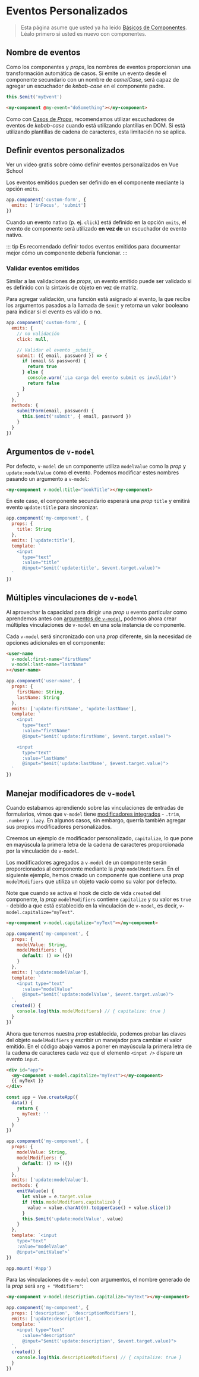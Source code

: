 # Eventos Personalizados

> Esta página asume que usted ya ha leído [Básicos de Componentes](component-basics.md). Léalo primero si usted es nuevo con componentes.

## Nombre de eventos

Como los componentes y _props_, los nombres de eventos proporcionan una transformación automática de casos. Si emite un evento desde el componente secundario con un nombre de _camelCase_, será capaz de agregar un escuchador de _kebab-case_ en el componente padre.

```js
this.$emit('myEvent')
```

```html
<my-component @my-event="doSomething"></my-component>
```

Como con [Casos de _Props_](/guide/component-props.html#prop-casing-camelcase-vs-kebab-case), recomendamos utilizar escuchadores de eventos de _kebab-case_ cuando está utilizando plantillas en DOM. Si está utilizando plantillas de cadena de caracteres, esta limitación no se aplica.

## Definir eventos personalizados

<VideoLesson href="https://vueschool.io/lessons/defining-custom-events-emits?friend=vuejs" title="Aprender cómo definir los eventos que pueden ser emitidos por un componente en Vue School">Ver un video gratis sobre cómo definir eventos personalizados en Vue School</VideoLesson>

Los eventos emitidos pueden ser definido en el componente mediante la opción `emits`.

```js
app.component('custom-form', {
  emits: ['inFocus', 'submit']
})
```

Cuando un evento nativo (p. ej. `click`) está definido en la opción `emits`, el evento de componente será utilizado **en vez de** un escuchador de evento nativo.

::: tip
Es recomendado definir todos eventos emitidos para documentar mejor cómo un componente debería funcionar.
:::

### Validar eventos emitidos

Similar a las validaciones de _props_, un evento emitido puede ser validado si es definido con la sintaxis de objeto en vez de matriz.

Para agregar validación, una función está asignado al evento, la que recibe los argumentos pasados a la llamada de `$emit` y retorna un valor booleano para indicar si el evento es válido o no.

```js
app.component('custom-form', {
  emits: {
    // no validación
    click: null,

    // Validar el evento _submit_
    submit: ({ email, password }) => {
      if (email && password) {
        return true
      } else {
        console.warn('¡La carga del evento submit es inválida!')
        return false
      }
    }
  },
  methods: {
    submitForm(email, password) {
      this.$emit('submit', { email, password })
    }
  }
})
```

## Argumentos de `v-model`

Por defecto, `v-model` de un componente utiliza `modelValue` como la _prop_ y `update:modelValue` como el evento. Podemos modificar estes nombres pasando un argumento a `v-model`:

```html
<my-component v-model:title="bookTitle"></my-component>
```

En este caso, el componente secundario esperará una _prop_ `title` y emitirá evento `update:title` para sincronizar.

```js
app.component('my-component', {
  props: {
    title: String
  },
  emits: ['update:title'],
  template: `
    <input
      type="text"
      :value="title"
      @input="$emit('update:title', $event.target.value)">
  `
})
```


## Múltiples vinculaciones de `v-model`

Al aprovechar la capacidad para dirigir una _prop_ u evento particular como aprendemos antes con [argumentos de `v-model`](#v-model-arguments), podemos ahora crear múltiples vinculaciones de `v-model` en una sola instancia de componente.

Cada `v-model` será sincronizado con una _prop_ diferente, sin la necesidad de opciones adicionales en el componente:

```html
<user-name
  v-model:first-name="firstName"
  v-model:last-name="lastName"
></user-name>
```

```js
app.component('user-name', {
  props: {
    firstName: String,
    lastName: String
  },
  emits: ['update:firstName', 'update:lastName'],
  template: `
    <input
      type="text"
      :value="firstName"
      @input="$emit('update:firstName', $event.target.value)">

    <input
      type="text"
      :value="lastName"
      @input="$emit('update:lastName', $event.target.value)">
  `
})
```

<common-codepen-snippet title="Múltiples directivas de v-model" slug="GRoPPrM" tab="html,result" />

## Manejar modificadores de `v-model`

Cuando estabamos aprendiendo sobre las vinculaciones de entradas de formularios, vimos que `v-model` tiene [modificadores integrados](/guide/forms.html#modifiers) - `.trim`, `.number` y `.lazy`. En algunos casos, sin embargo, querría también agregar sus propios modificadores personalizados.

Creemos un ejemplo de modificador personalizado, `capitalize`, lo que pone en mayúscula la primera letra de la cadena de caracteres proporcionada por la vinculación de `v-model`.

Los modificadores agregados a `v-model` de un componente serán proporcionados al componente mediante la _prop_ `modelModifiers`. En el siguiente ejemplo, hemos creado un componente que contiene una _prop_ `modelModifiers` que utiliza un objeto vacío como su valor por defecto.

Note que cuando se activa el hook de ciclo de vida `created` del componente, la _prop_ `modelModifiers` contiene `capitalize` y su valor es `true` - debido a que está establecido en la vinculación de `v-model`, es decir, `v-model.capitalize="myText"`.

```html
<my-component v-model.capitalize="myText"></my-component>
```

```js
app.component('my-component', {
  props: {
    modelValue: String,
    modelModifiers: {
      default: () => ({})
    }
  },
  emits: ['update:modelValue'],
  template: `
    <input type="text"
      :value="modelValue"
      @input="$emit('update:modelValue', $event.target.value)">
  `,
  created() {
    console.log(this.modelModifiers) // { capitalize: true }
  }
})
```

Ahora que tenemos nuestra _prop_ establecida, podemos probar las claves del objeto `modelModifiers` y escribir un manejador para cambiar el valor emitido. En el código abajo vamos a poner en mayúscula la primera letra de la cadena de caracteres cada vez que el elemento `<input />` dispare un evento `input`. 

```html
<div id="app">
  <my-component v-model.capitalize="myText"></my-component>
  {{ myText }}
</div>
```

```js
const app = Vue.createApp({
  data() {
    return {
      myText: ''
    }
  }
})

app.component('my-component', {
  props: {
    modelValue: String,
    modelModifiers: {
      default: () => ({})
    }
  },
  emits: ['update:modelValue'],
  methods: {
    emitValue(e) {
      let value = e.target.value
      if (this.modelModifiers.capitalize) {
        value = value.charAt(0).toUpperCase() + value.slice(1)
      }
      this.$emit('update:modelValue', value)
    }
  },
  template: `<input
    type="text"
    :value="modelValue"
    @input="emitValue">`
})

app.mount('#app')
```

Para las vinculaciones de `v-model` con argumentos, el nombre generado de la _prop_ será `arg + "Modifiers"`:

```html
<my-component v-model:description.capitalize="myText"></my-component>
```

```js
app.component('my-component', {
  props: ['description', 'descriptionModifiers'],
  emits: ['update:description'],
  template: `
    <input type="text"
      :value="description"
      @input="$emit('update:description', $event.target.value)">
  `,
  created() {
    console.log(this.descriptionModifiers) // { capitalize: true }
  }
})
```
